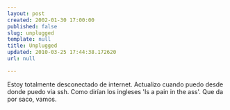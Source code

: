 ```yaml
---
layout: post
created: 2002-01-30 17:00:00
published: false
slug: unplugged
template: null
title: Unplugged
updated: 2010-03-25 17:44:38.172620
url: null

---
```


Estoy totalmente desconectado de internet. Actualizo cuando puedo desde donde puedo via ssh. Como dir&iacute;an los ingleses 'Is a pain in the ass'. Que da por saco, vamos.



